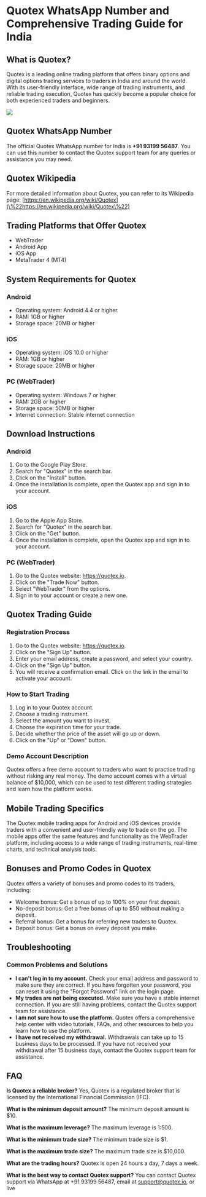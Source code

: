 # Quotex WhatsApp Number and Comprehensive Trading Guide for India

## What is Quotex?

Quotex is a leading online trading platform that offers binary options
and digital options trading services to traders in India and around the
world. With its user-friendly interface, wide range of trading
instruments, and reliable trading execution, Quotex has quickly become a
popular choice for both experienced traders and beginners.

[![](https://static.quotex.io/files/4_en/300_250.jpg)](https://traff.sbs/brokerqxlid)

## Quotex WhatsApp Number

The official Quotex WhatsApp number for India is **+91 93199 56487**.
You can use this number to contact the Quotex support team for any
queries or assistance you may need.

## Quotex Wikipedia

For more detailed information about Quotex, you can refer to its
Wikipedia page:
[https://en.wikipedia.org/wiki/Quotex](\%22https://en.wikipedia.org/wiki/Quotex\%22)

## Trading Platforms that Offer Quotex

-   WebTrader
-   Android App
-   iOS App
-   MetaTrader 4 (MT4)

## System Requirements for Quotex

### Android

-   Operating system: Android 4.4 or higher
-   RAM: 1GB or higher
-   Storage space: 20MB or higher

### iOS

-   Operating system: iOS 10.0 or higher
-   RAM: 1GB or higher
-   Storage space: 20MB or higher

### PC (WebTrader)

-   Operating system: Windows 7 or higher
-   RAM: 2GB or higher
-   Storage space: 50MB or higher
-   Internet connection: Stable internet connection

## Download Instructions

### Android

1.  Go to the Google Play Store.
2.  Search for "Quotex" in the search bar.
3.  Click on the "Install" button.
4.  Once the installation is complete, open the Quotex app and sign in
    to your account.

### iOS

1.  Go to the Apple App Store.
2.  Search for "Quotex" in the search bar.
3.  Click on the "Get" button.
4.  Once the installation is complete, open the Quotex app and sign in
    to your account.

### PC (WebTrader)

1.  Go to the Quotex website: https://quotex.io.
2.  Click on the "Trade Now" button.
3.  Select "WebTrader" from the options.
4.  Sign in to your account or create a new one.

## Quotex Trading Guide

### Registration Process

1.  Go to the Quotex website: https://quotex.io.
2.  Click on the "Sign Up" button.
3.  Enter your email address, create a password, and select your
    country.
4.  Click on the "Sign Up" button.
5.  You will receive a confirmation email. Click on the link in the
    email to activate your account.

### How to Start Trading

1.  Log in to your Quotex account.
2.  Choose a trading instrument.
3.  Select the amount you want to invest.
4.  Choose the expiration time for your trade.
5.  Decide whether the price of the asset will go up or down.
6.  Click on the "Up" or "Down" button.

### Demo Account Description

Quotex offers a free demo account to traders who want to practice
trading without risking any real money. The demo account comes with a
virtual balance of \$10,000, which can be used to test different trading
strategies and learn how the platform works.

## Mobile Trading Specifics

The Quotex mobile trading apps for Android and iOS devices provide
traders with a convenient and user-friendly way to trade on the go. The
mobile apps offer the same features and functionality as the WebTrader
platform, including access to a wide range of trading instruments,
real-time charts, and technical analysis tools.

## Bonuses and Promo Codes in Quotex

Quotex offers a variety of bonuses and promo codes to its traders,
including:

-   Welcome bonus: Get a bonus of up to 100% on your first deposit.
-   No-deposit bonus: Get a free bonus of up to \$50 without making a
    deposit.
-   Referral bonus: Get a bonus for referring new traders to Quotex.
-   Deposit bonus: Get a bonus on every deposit you make.

## Troubleshooting

### Common Problems and Solutions

-   **I can\'t log in to my account.** Check your email address and
    password to make sure they are correct. If you have forgotten your
    password, you can reset it using the "Forgot Password" link on
    the login page.
-   **My trades are not being executed.** Make sure you have a stable
    internet connection. If you are still having problems, contact the
    Quotex support team for assistance.
-   **I am not sure how to use the platform.** Quotex offers a
    comprehensive help center with video tutorials, FAQs, and other
    resources to help you learn how to use the platform.
-   **I have not received my withdrawal.** Withdrawals can take up to 15
    business days to be processed. If you have not received your
    withdrawal after 15 business days, contact the Quotex support team
    for assistance.

## FAQ

**Is Quotex a reliable broker?** Yes, Quotex is a regulated broker that
is licensed by the International Financial Commission (IFC).

**What is the minimum deposit amount?** The minimum deposit amount is
\$10.

**What is the maximum leverage?** The maximum leverage is 1:500.

**What is the minimum trade size?** The minimum trade size is \$1.

**What is the maximum trade size?** The maximum trade size is \$10,000.

**What are the trading hours?** Quotex is open 24 hours a day, 7 days a
week.

**What is the best way to contact Quotex support?** You can contact
Quotex support via WhatsApp at +91 93199 56487, email at
support@quotex.io, or live

